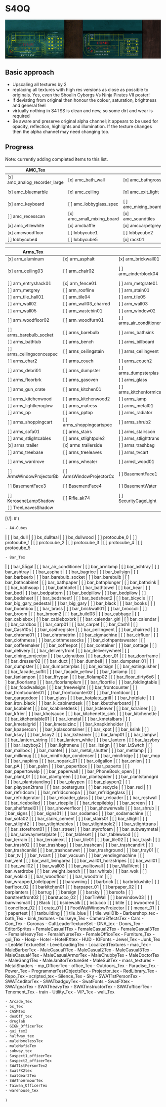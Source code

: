 # S4OQ

![Craps table, before and after](https://github.com/ukozdan/S4OQ/blob/master/Preview/barb_craptable_comparison.jpg)

## Basic approach

- Upscaling all textures by 2
- replacing all textures with high res versions as close as possible to originals. Yes, even the Shoalin Cyborgs Vs Ninja Pirates VII poster!
- If deviating from original then honour the colour, saturation, brightness and general feel
- virtually nothing in S4TSS is clean and new, so some dirt and wear is required
- Be aware and preserve original alpha channel; it appears to be used for opacity, reflection, highlights and illumination. If the texture changes then the alpha channel may need changing too. 

## Progress 

Note: currently adding completed items to this list. 

| AMC_Tex |  |  |  |
| ------------- |  ------------- |  ------------- |  ------------- |
| [x] amc_analog_recorder_large | [x] amc_bath_wall | [x] amc_bathgross | [ ] amc_black |
| [x] amc_bluemarble | [x] amc_ceiling | [x] amc_exit_light | [x] amc_gold_record |
| [x] amc_keyboard | [ ] amc_lobbyglass_spec | [ ] amc_mixing_board | [x] amc_monitor |
| [ ] amc_recesscan | [x] amc_small_mixing_board | [x] amc_soundtiles | [ ] amc_spec |
| [x] amc_vtilewhite | [x] amcbaffle | [x] amccarpetgrey | [x] amcwall01
| [x] amcwoodfloor | [ ] lobbycube1 | [ ] lobbycube2 | [ ] lobbycube3
| [ ] lobbycube4 | [ ] lobbycube5 | [x] rack01 |  |

| Arms_Tex |  |  |  |
| ------------- |  ------------- |  ------------- |  ------------- |
| [x] arm_aluminum | [x] arm_asphalt | [x] arm_brickwall01 | [x] arm_ceiling02 |
| [x] arm_ceiling03 | [ ] arm_chair02 | [ ] arm_cinderblock04 | [x] arm_debrisdust-Recovered (check file name) |
| [ ] arm_entryshack01 | [x] arm_fence01 | [ ] arm_metgrate01 | [ ] arm_metgrate02 |
| [ ] arm_metgrey | [ ] arm_roofline | [ ] arm_stain01 | [ ] arm_stairout01 |
| [ ] arm_tile_hall01 | [ ] arm_tile04 | [ ] arm_tile05 | [ ] arm_wall01 |
| [ ] arm_wall02 | [ ] arm_wall03_charred | [ ] arm_wall03 | [ ] arm_wall04 |
| [ ] arm_wall05 | [ ] arm_wastebin01 | [ ] arm_window02 | [ ] arm_wood01 |
| [ ] arm_woodfloor02 | [ ] arm_woodfurn01 | [ ] arms_air_conditioner | [ ] arms_awning |
| [ ] arms_barebulb_socket | [ ] arms_barebulb | [ ] arms_bathsink | [ ] arms_bathtoilet |
| [ ] arms_bathtub | [ ] arms_bench | [ ] arms_billboard | [ ] arms_boombox |
| [ ] arms_ceilingsconcespec | [ ] arms_ceilingstain | [ ] arms_ceilingvent | [ ] arms_char |
| [ ] arms_char2 | [ ] arms_couch | [ ] arms_couch2 | [ ] arms_crate01 |
| [ ] arms_debri01 | [ ] arms_dumpster | [ ] arms_dumpsterplas | [ ] arms_flolamp01 |
| [ ] arms_floorbrk | [ ] arms_gasoven | [ ] arms_glass | [ ] arms_gun_crate_rope |
| [ ] arms_gun_crate | [ ] arms_kitchen01 | [ ] arms_kitchenformica | [ ] arms_kitchensink |
| [ ] arms_kitchenwood | [ ] arms_kitchenwood2 | [ ] arms_lamp | [ ] arms_lightkero |
| [ ] arms_lightkeroglow | [ ] arms_matress | [ ] arms_metal01 | [ ] arms_mirrorbig |
| [ ] arms_pp | [ ] arms_pptop | [ ] arms_radiator | [ ] arms_refridgerator |
| [ ] arms_shoppingcart | [ ] arms_shoppingcartspec | [ ] arms_shrub2 | [ ] arms_shrubsid |
| [ ] arms_sofa01 | [ ] arms_stairs | [ ] arms_stairscon | [ ] arms_stlight2 |
| [ ] arms_stlightcables | [ ] arms_stlightpole2 | [ ] arms_stlighttrans | [ ] arms_tolilethole |
| [x] arms_trailer | [x] arms_trailerside | [ ] arms_trashbag | [ ] arms_treebark |
| [ ] arms_treebase | [ ] arms_treeleaves | [ ] arms_tvcart | [ ] arms_wallsconcespec |
| [ ] arms_wardrove | [ ] arms_wheater | [ ] armsl_wood01 | [ ] ArmsWindowProjectorAa |
| [ ] ArmsWindowProjectorBb | [ ] ArmsWindowProjectorCc | [ ] BasementFace1 | [ ] BasementFace2 |
| [ ] BasementFace3 | [ ] BasementFace4 | [ ] BasementWater | [ ] BasementWaterSpecMask |
| [ ] KeroseneLampShadow | [ ] Rifle_ak74 | [ ] SecurityCageLight | [ ] spec |
| [ ] TreeLeavesShadow |





[//]: # (

	- AW-Cubes
	
 | [ ] bs_dull
 | [ ] bs_dullteal
 | [ ] bs_dullwood
 | [ ] protocube_0
 | [ ] protocube_1
 | [ ] protocube_2
 | [ ] protocube_3
 | [ ] protocube_4
 | [ ] protocube_5
 
	- Bar_Tex
 | [ ] bar_55gal
 | [ ] bar_air_conditioner
 | [ ] bar_armlamp
 | [ ] bar_ashtray
 | [ ] bar_ashtray
 | [ ] bar_asphalt
 | [ ] bar_bagrice
 | [ ] bar_bailsign
 | [ ] bar_barbeerb
 | [ ] bar_barebulb_socket
 | [ ] bar_barebulb
 | [ ] bar_bathcabinet
 | [ ] bar_bathpaper
 | [ ] bar_bathplunger
 | [ ] bar_bathsink
 | [ ] bar_bathsoap
 | [ ] bar_bathtoilet
 | [ ] bar_bathtowel
 | [ ] bar_bear
 | [ ] bar_bed
 | [ ] bar_bedpattern
 | [ ] bar_bedpillow
 | [ ] bar_bedpilow
 | [ ] bar_bedsheet
 | [ ] bar_bedsheet1
 | [ ] bar_bedsheet2
 | [ ] bar_bicycle
 | [ ] bar_big_gary_pedestal
 | [ ] bar_big_gary
 | [ ] bar_black
 | [ ] bar_books
 | [ ] bar_boombox
 | [ ] bar_brass
 | [ ] bar_brickwall01
 | [ ] bar_broccoli
 | [ ] bar_broom
 | [ ] bar_broom2
 | [ ] bar_build03
 | [ ] bar_cabbage
 | [ ] bar_cablebox
 | [ ] bar_cableboxbrk
 | [ ] bar_calendar_girl
 | [ ] bar_calendar
 | [ ] bar_cardbox
 | [ ] bar_carp01
 | [ ] bar_carpet
 | [ ] bar_Cash1
 | [ ] bar_Cash10s
 | [ ] bar_cashregister
 | [ ] bar_ceilingvent
 | [ ] bar_chairred
 | [ ] bar_chrome01
 | [ ] bar_chrometrim
 | [ ] bar_cigmachine
 | [ ] bar_cirfluor
 | [ ] bar_clothmess
 | [ ] bar_clothmessocks
 | [ ] bar_clothpantsweater
 | [ ] bar_coffeemaker
 | [ ] bar_coffeepot
 | [ ] bar_container
 | [ ] bar_cottage
 | [ ] bar_delivery
 | [ ] bar_deliveryfront
 | [ ] bar_deliverywheel
 | [ ] bar_dining_projector
 | [ ] bar_donutbox
 | [ ] bar_door_01
 | [ ] bar_doorframe
 | [ ] bar_dresser02
 | [ ] bar_duct
 | [ ] bar_dumbell
 | [ ] bar_dumpster_01
 | [ ] bar_dumpster
 | [ ] bar_dumpsterplas
 | [ ] bar_exitsign
 | [ ] bar_extinguisher
 | [ ] bar_facade_soffit
 | [ ] bar_facade_yellow
 | [ ] bar_fanlamp
 | [ ] bar_fanlampon
 | [ ] bar_ffrypan
 | [ ] bar_flolamp02
 | [ ] bar_floor_dirty6x6
 | [ ] bar_floorlamp
 | [ ] bar_floorlamplum
 | [ ] bar_floortile
 | [ ] bar_foldingtable
 | [ ] bar_foodwallsign
 | [ ] bar_freeweight
 | [ ] bar_frontcounter
 | [ ] bar_frontcounter01
 | [ ] bar_frontcounter02
 | [ ] bar_frontdoor
 | [ ] bar_garagedoor
 | [ ] bar_glass
 | [ ] bar_hotplate_grill
 | [ ] bar_hotplate
 | [ ] bar_iron_black
 | [ ] bar_k_cabinetdesk
 | [ ] bar_kbutcherboard
 | [ ] bar_kcabinet
 | [ ] bar_kcabinetdesk
 | [ ] bar_kcleaver
 | [ ] bar_kdrainer
 | [ ] bar_kfrier
 | [ ] bar_khotsauce
 | [ ] bar_kitchenette_sink
 | [ ] bar_kitchenette
 | [ ] bar_kitchentable01
 | [ ] bar_kmetal
 | [ ] bar_kmetalbars
 | [ ] bar_kmetalgrid
 | [ ] bar_kmetalzinc
 | [ ] bar_knapkinholder
 | [ ] bar_kpapercon
 | [ ] bar_kplascontainer
 | [ ] bar_kpot
 | [ ] bar_ksink
 | [ ] bar_ksoy
 | [ ] bar_ksoy2
 | [ ] bar_ksteamer
 | [ ] bar_lamp01
 | [ ] bar_lampw
 | [ ] bar_lantern_string
 | [ ] bar_lantern_white
 | [ ] bar_lantern
 | [ ] bar_lazyboy
 | [ ] bar_lazyboy2
 | [ ] bar_lightmenu
 | [ ] bar_litsign
 | [ ] bar_LtSwtch
 | [ ] bar_mailbox
 | [ ] bar_mantel
 | [ ] bar_metal_shutter
 | [ ] bar_metlamp
 | [ ] bar_milkmug
 | [ ] bar_minifridge_condenser
 | [ ] bar_minifridge
 | [ ] bar_mop
 | [ ] bar_napkins
 | [ ] bar_nopark_01
 | [ ] bar_oilgallon
 | [ ] bar_onion
 | [ ] bar_pA
 | [ ] bar_palm
 | [ ] bar_papertbox
 | [ ] bar_paperto
 | [ ] bar_papertowelp
 | [ ] bar_paperwall
 | [ ] bar_PhoneBook_open
 | [ ] bar_plant_01
 | [ ] bar_plantgreen
 | [ ] bar_plantspider
 | [ ] bar_plantstandgrd
 | [ ] bar_plantstanding
 | [ ] bar_playpen
 | [ ] bar_playpen2
 | [ ] bar_playpen2trans
 | [ ] bar_posterguns
 | [ ] bar_recycle
 | [ ] bar_red
 | [ ] bar_refridcom
 | [ ] bar_refridcomopa
 | [ ] bar_refridgeglass
 | [ ] bar_refridgerator
 | [ ] bar_reloader_glass
 | [ ] bar_reloader
 | [ ] bar_restwall
 | [ ] bar_riceboiled
 | [ ] bar_ricepile
 | [ ] bar_ricepilebig
 | [ ] bar_screen
 | [ ] bar_shelfsteel01
 | [ ] bar_showerfloor
 | [ ] bar_showerwalls
 | [ ] bar_shrub
 | [ ] bar_signs
 | [ ] bar_signs01
 | [ ] bar_sodamac
 | [ ] bar_sodamachine
 | [ ] bar_sofa02
 | [ ] bar_stairs_cement
 | [ ] bar_stairs01
 | [ ] bar_stlight
 | [ ] bar_stlight2
 | [ ] bar_stlightcables
 | [ ] bar_stlightpole2
 | [ ] bar_stlighttrans
 | [ ] bar_storefront01
 | [ ] bar_street
 | [ ] bar_styrofoam
 | [ ] bar_subwaymetal
 | [ ] bar_subwaymetalplate
 | [ ] bar_tableset
 | [ ] bar_tablewood
 | [ ] bar_terrain
 | [ ] bar_terrainext
 | [ ] bar_tile01
 | [ ] bar_tile02
 | [ ] bar_trash
 | [ ] bar_trash02
 | [ ] bar_trashbag
 | [ ] bar_trashcan
 | [ ] bar_trashcandirt
 | [ ] bar_trashcanlid
 | [ ] bar_trashcanwet
 | [ ] bar_trashground
 | [ ] bar_tray01
 | [ ] bar_tv
 | [ ] bar_tvcart
 | [ ] bar_vacuum
 | [ ] bar_vendingmachine
 | [ ] bar_vent
 | [ ] bar_wall_livingarea
 | [ ] bar_wall01_horzstripes
 | [ ] bar_wall01
 | [ ] bar_wall02
 | [ ] bar_wall03
 | [ ] bar_walltowall
 | [ ] bar_WallVent
 | [ ] bar_wardrobe
 | [ ] bar_weight_bench
 | [ ] bar_whiteb
 | [ ] bar_wok
 | [ ] bar_woklid
 | [ ] bar_woodfloor
 | [ ] bar_woodtrim
 | [ ] bar_wrapped_toiletpaper
 | [ ] barawning
 | [ ] barbrick
 | [ ] barbrickwhite
 | [ ] barfloor_02
 | [ ] barkitchen01
 | [ ] barpaper_01
 | [ ] barpaper_02
 | [ ] barplanters
 | [ ] barrug
 | [ ] barsign
 | [ ] barsky
 | [ ] barsofa
 | [ ] barstreetfront02
 | [ ] barstucco_02
 | [ ] barTinWall
 | [ ] barwindow03
 | [ ] barwinsmall
 | [ ] Black
 | [ ] bsidewalk
 | [ ] bstucco
 | [ ] btile
 | [ ] bwoodred
 | [ ] concfloor_02
 | [ ] crate_01
 | [ ] FoodWallWindowProjector
 | [ ] mexart_01
 | [ ] papertest
 | [ ] tanbuilding
 | [ ] tile_blue
 | [ ] tile_wall01b
	- Barbershop_tex
	- bath_Tex
	- bink_textures
	- bullseye_Tex
	- CameraEffectsTex
	- Cars
	- Con_Tex
	- Coronas
	- CultLeaderTextureSet
	- DNA_tex
	- Doors_Tex
	- EditorSprites
	- FemaleCasual1Tex
	- FemaleCasual2Tex
	- FemaleCasual3Tex
	- FemaleHeavyTex
	- FemaleNurseTex
	- FemaleOfficeTex
	- Furniture_Tex
	- gui_Tex
	- Hosp
	- Hotel
	- HotelFXtex
	- HUD
	- IGFonts
	- Jewel_Tex
	- Junk_Tex
	- LeoMelTextureSet
	- LevelLoadingTex
	- LocalizedTextures
	- mac_Tex
	- MaleBarberTex
	- MaleCasual1Tex
	- MaleCasual2Tex
	- MaleCasual3Tex
	- MaleCasual4Tex
	- MaleCasualArmorTex
	- MaleChubbyTex
	- MaleDoctorTex
	- MaleGang1Tex
	- MaleJanitorTextureSet
	- MaleSuitTex
	- mass_textures
	- MetalShaders
	- mp_OfficerTex
	- office_Tex
	- Outdoors_Tex
	- Paradise_Tex
	- Power_Tex
	- ProgrammerTestObjectsTex
	- Projector_tex
	- RedLibrary_Tex
	- Repo_Tex
	- scripted_tex
	- Silence_Tex
	- Sky
	- SWAT1stPersonTex
	- SWAT4editorTex
	- SWATbadguyTex
	- SwatFonts
	- SwatFXtex
	- SWATgearTex
	- SWATheavyTex
	- SWATinstructorTex
	- SWATofficerTex
	- Tenement_Tex
	- train
	- Utility_Tex
	- VIP_Tex
	- wall_Tex

	
	- Arcade_Tex
	- bs_Tex
	- CASMtex
	- desOff_tex
	- druglab
	- GIGN_OfficerTex
	- gui_tex2
	- halfway_tex
	- maleHomelessTex
	- maleMafiaTex
	- subway_tex
	- Suspect1_officerTex
	- Suspect2_officerTex
	- SWAT1stPersonTex2
	- SwatFX2tex
	- SwatGear2Tex
	- SWATnoArmourTex
	- Taiwan_OfficerTex
	- warehouse_tex

	)
